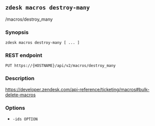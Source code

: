 ## `zdesk macros destroy-many`

/macros/destroy_many

### Synopsis

    zdesk macros destroy-many [ ... ]

### REST endpoint

    PUT https://{HOSTNAME}/api/v2/macros/destroy_many

### Description

https://developer.zendesk.com/api-reference/ticketing/macros#bulk-delete-macros

### Options

* `-ids OPTION`

